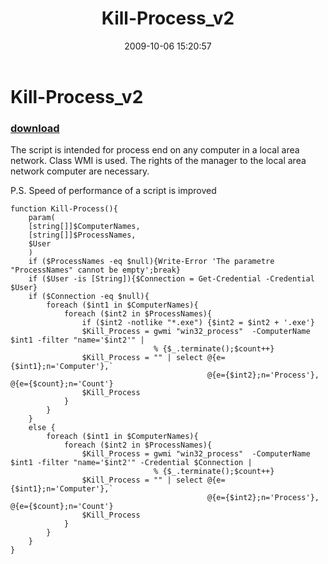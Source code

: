 ﻿---
pid:            1375
poster:         Angel-Keeper
title:          Kill-Process_v2
date:           2009-10-06 15:20:57
format:         posh
parent:         0
parent:         0

---

# Kill-Process_v2

### [download](1375.ps1)

The script is intended for process end on any computer in a local area network. Class WMI is used. The rights of the manager to the local area network computer are necessary.

P.S. Speed of performance of a script is improved

```posh
function Kill-Process(){
	param(
	[string[]]$ComputerNames,
	[string[]]$ProcessNames,
	$User
	)
	if ($ProcessNames -eq $null){Write-Error 'The parametre "ProcessNames" cannot be empty';break}
	if ($User -is [String]){$Connection = Get-Credential -Credential $User}
	if ($Connection -eq $null){
		foreach ($int1 in $ComputerNames){
			foreach ($int2 in $ProcessNames){
				if ($int2 -notlike "*.exe") {$int2 = $int2 + '.exe'}
				$Kill_Process = gwmi "win32_process"  -ComputerName $int1 -filter "name='$int2'" | 
								% {$_.terminate();$count++}
				$Kill_Process = "" | select @{e={$int1};n='Computer'},`
											@{e={$int2};n='Process'}, @{e={$count};n='Count'}
				$Kill_Process
			}
		}
	}
	else {
		foreach ($int1 in $ComputerNames){
			foreach ($int2 in $ProcessNames){
				$Kill_Process = gwmi "win32_process"  -ComputerName $int1 -filter "name='$int2'" -Credential $Connection | 
								% {$_.terminate();$count++}
				$Kill_Process = "" | select @{e={$int1};n='Computer'},`
											@{e={$int2};n='Process'}, @{e={$count};n='Count'}
				$Kill_Process
			}
		}
	}
}
```
